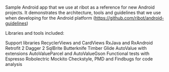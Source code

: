 Sample Android app that we use at ribot as a reference for new Android projects. It demonstrates the architecture, tools and guidelines that we use when developing for the Android platform (https://github.com/ribot/android-guidelines)

Libraries and tools included:

Support libraries
RecyclerViews and CardViews
RxJava and RxAndroid
Retrofit 2
Dagger 2
SqlBrite
Butterknife
Timber
Glide
AutoValue with extensions AutoValueParcel and AutoValueGson
Functional tests with Espresso
Robolectric
Mockito
Checkstyle, PMD and Findbugs for code analysis
